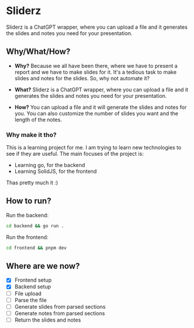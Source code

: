 # Sliderz

Sliderz is a ChatGPT wrapper, where you can upload a file and it generates the slides and notes you need for your presentation.

## Why/What/How?

-   **Why?** Because we all have been there, where we have to present a report and we have to make slides for it. It's a tedious task to make slides and notes for the slides. So, why not automate it?

-   **What?** Sliderz is a ChatGPT wrapper, where you can upload a file and it generates the slides and notes you need for your presentation.

-   **How?** You can upload a file and it will generate the slides and notes for you. You can also customize the number of slides you want and the length of the notes.

### Why make it tho?

This is a learning project for me. I am trying to learn new technologies to see if they are useful. The main focuses of the project is:

-   Learning go, for the backend
-   Learning SolidJS, for the frontend

Thas pretty much it :)

## How to run?

Run the backend:

```bash
cd backend && go run .
```

Run the frontend:

```bash
cd frontend && pnpm dev
```

## Where are we now?

-   [x] Frontend setup
-   [x] Backend setup
-   [ ] File upload
-   [ ] Parse the file
-   [ ] Generate slides from parsed sections
-   [ ] Generate notes from parsed sections
-   [ ] Return the slides and notes
